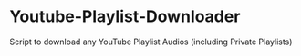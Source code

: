 # Youtube-Playlist-Downloader
Script to download any YouTube Playlist Audios (including Private Playlists)
